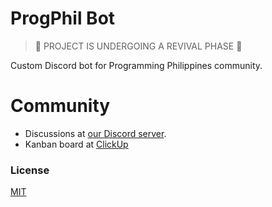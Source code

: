 # ProgPhil Bot
> :construction: PROJECT IS UNDERGOING A REVIVAL PHASE :construction:

Custom Discord bot for Programming Philippines community.

# Community
- Discussions at [our Discord server](https://discord.gg/RHS3Z7zGY4).
- Kanban board at [ClickUp](https://sharing.clickup.com/3895948/b/h/6-180616723-2/1ab61fe8e806a14)


### License
[MIT](https://choosealicense.com/licenses/mit/)
